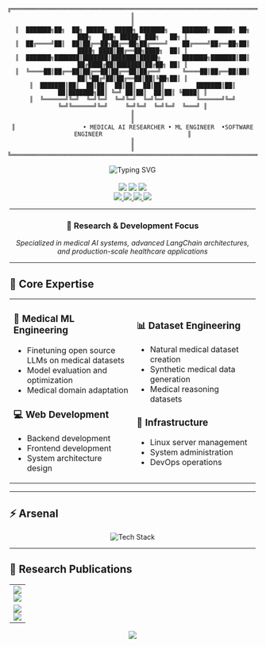 <div align="center">

```
╔════════════════════════════════════════════════════════════════════════════════════════════════════╗
║                                                                                                    ║
║  ███████╗██╗  ██╗ █████╗  █████╗ ███████╗    ███████╗ █████╗ ██╗     ███╗   ███╗ █████╗ ███╗   ██╗ ║
║  ██╔════╝██║  ██║██╔══██╗██╔══██╗██╔════╝    ██╔════╝██╔══██╗██║     ████╗ ████║██╔══██╗████╗  ██║ ║
║  ███████╗███████║███████║███████║█████╗      ███████╗███████║██║     ██╔████╔██║███████║██╔██╗ ██║ ║
║  ╚════██║██╔══██║██╔══██║██╔══██║██╔══╝      ╚════██║██╔══██║██║     ██║╚██╔╝██║██╔══██║██║╚██╗██║ ║
║  ███████║██║  ██║██║  ██║██║  ██║██║         ███████║██║  ██║███████╗██║ ╚═╝ ██║██║  ██║██║ ╚████║ ║
║  ╚══════╝╚═╝  ╚═╝╚═╝  ╚═╝╚═╝  ╚═╝╚═╝         ╚══════╝╚═╝  ╚═╝╚══════╝╚═╝     ╚═╝╚═╝  ╚═╝╚═╝  ╚═══╝ ║
║                                                                                                    ║
║                   • MEDICAL AI RESEARCHER • ML ENGINEER  •SOFTWARE ENGINEER                        ║
║                                                                                                    ║
╚════════════════════════════════════════════════════════════════════════════════════════════════════╝
```


![Typing SVG](https://readme-typing-svg.herokuapp.com/?font=Righteous&&color=C0C0C0FF&size=60&center=true&vCenter=true&repeat=false&width=800&height=100&duration=3000&lines=Initializing+Go+Home+Machine;Dimension+Signature+Verifies;Welcome+to+Earth+🌏)


</div>
<div style="max-width: 1000px; margin: 0 auto; padding: 4px;">

<div align="center">

<img src="https://img.shields.io/badge/🧬_Medical_AI-Researcher-00d4aa?style=for-the-badge&labelColor=1a1a1a&color=00d4aa"/>
<img src="https://img.shields.io/badge/🔗_LangChain-Architect-ff6b6b?style=for-the-badge&labelColor=1a1a1a&color=ff6b6b"/>
<img src="https://img.shields.io/badge/🚀_Full_Stack-Engineer-4ecdc4?style=for-the-badge&labelColor=1a1a1a&color=4ecdc4"/>

<br/>

<a href="https://linkedin.com/in/shaaf-salman-1397512aa">
  <img src="https://img.shields.io/badge/LinkedIn-0077B5?style=for-the-badge&logo=linkedin&logoColor=white"/>
</a>
<a href="https://huggingface.co/shaafsalman">
  <img src="https://img.shields.io/badge/🤗_HuggingFace-FFD21F?style=for-the-badge&logoColor=black"/>
</a>
<a href="https://medium.com/@ishaafsalman">
  <img src="https://img.shields.io/badge/Medium-12100E?style=for-the-badge&logo=medium&logoColor=white"/>
</a>
<a href="mailto:iamshaafsalman@gmail.com">
  <img src="https://img.shields.io/badge/Gmail-EA4335?style=for-the-badge&logo=gmail&logoColor=white"/>
</a>

</div>

---

<div align="center">
<h3>🔬 Research & Development Focus</h3>
<em>Specialized in medical AI systems, advanced LangChain architectures, and production-scale healthcare applications</em>
</div>

---

## 💼 Core Expertise

<table>
<tr>
<td width="50%">

### 🤖 Medical ML Engineering
- Finetuning open source LLMs on medical datasets
- Model evaluation and optimization  
- Medical domain adaptation

### 💻 Web Development
- Backend development
- Frontend development
- System architecture design

</td>
<td width="50%">

### 📊 Dataset Engineering
- Natural medical dataset creation
- Synthetic medical data generation
- Medical reasoning datasets

### 🐧 Infrastructure
- Linux server management
- System administration
- DevOps operations

</td>
</tr>
</table>

---

## ⚡ Arsenal

<div align="center">
<img src="https://skillicons.dev/icons?i=python,pytorch,tensorflow,sklearn,fastapi,nodejs,express,react,vite,tailwind,javascript,redux,mysql,mongodb,firebase,aws,heroku,vercel,netlify,cloudflare,linux,git,github,gradle,figma,notion&theme=dark&perline=13" alt="Tech Stack" />
</div>

---

## 🔬 Research Publications

<table>
<tr>
<td>
<a href="https://medium.com/@ishaafsalman/creating-synthetic-datasets-revolutionizing-the-training-of-llm-1d694245de6f">
<img src="https://img.shields.io/badge/📖_Synthetic_Dataset_Generation_for_LLMs-12100E?style=flat-square&logo=medium&logoColor=white"/>
</a>
<br/>
<img src="https://img.shields.io/badge/🧠_ML_Research-blue?style=flat-square"/>
</td>
</tr>
<tr>
<td>
<a href="https://medium.com/@ishaafsalman/full-stack-deployment-through-a-vps-1-3-d86d51f9401b">
<img src="https://img.shields.io/badge/📖_Full_Stack_Deployment_Through_VPS-12100E?style=flat-square&logo=medium&logoColor=white"/>
</a>
<br/>
<img src="https://img.shields.io/badge/🔧_DevOps-green?style=flat-square"/>
</td>
</tr>
</table>

<div align="center">
<a href="https://medium.com/@ishaafsalman">
<img src="https://img.shields.io/badge/📝_View_All_Articles_on_Medium-12100E?style=for-the-badge&logo=medium&logoColor=white"/>
</a>
</div>
</div>
